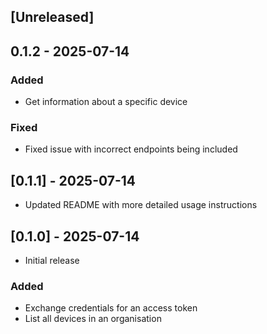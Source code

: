 ## [Unreleased]

## 0.1.2 - 2025-07-14

### Added

- Get information about a specific device

### Fixed

- Fixed issue with incorrect endpoints being included

## [0.1.1] - 2025-07-14

- Updated README with more detailed usage instructions

## [0.1.0] - 2025-07-14

- Initial release

### Added

- Exchange credentials for an access token
- List all devices in an organisation
